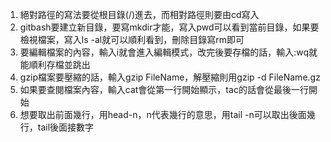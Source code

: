 1. 絕對路徑的寫法要從根目錄(/)進去，而相對路徑則要由cd寫入
2. gitbash要建立新目錄，要寫mkdir才能，寫入pwd可以看到當前目錄，如果要檢視檔案，寫入ls -al就可以順利看到，刪除目錄寫rm即可
3. 要編輯檔案的內容，輸入i就會進入編輯模式，改完後要存檔的話，輸入:wq就能順利存檔並跳出
4. gzip檔案要壓縮的話，輸入gzip FileName，解壓縮則用gzip -d FileName.gz
5. 如果要查閱檔案內容，輸入cat會從第一行開始顯示，tac的話會從最後一行開始
6. 想要取出前面幾行，用head-n，n代表幾行的意思，用tail -n可以取出後面幾行，tail後面接數字
